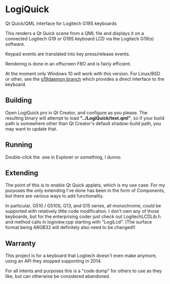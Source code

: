 # LogiQuick
Qt Quick/QML interface for Logitech G19S keyboards

This renders a Qt Quick scene from a QML file and displays it on a connected Logitech G19 or G19S keyboard LCD via the Logitech G19(s) software.

Keypad events are translated into key press/release events.

Rendering is done in an offscreen FBO and is fairly efficient.

At the moment only Windows 10 will work with this version. For Linux/BSD or other, see the [g19daemon branch](https://github.com/danieloneill/LogiQuick/tree/g19daemon) which provides a direct interface to the keyboard.

## Building

Open LogiQuick.pro in Qt Creator, and configure as you please. The resulting binary will attempt to load **"../LogiQuick/test.qml"**, so if your build path is somewhere other than Qt Creator's default shadow-build path, you may want to update that.

## Running

Double-click the .exe in Explorer or something, I dunno.

## Extending

The point of this is to enable Qt Quick applets, which is my use case. For my purposes the only extending I've done has been in the form of Components, but there are various ways to add functionality.

In particular, G510 / G510S, G13, and G15 series, all monochrome, could be supported with relatively little code modification. I don't own any of those keyboards, but for the enterprising coder just check out LogitechLCDLib.h and method calls in logiview.cpp starting with "LogiLcd". (The surface format being ARGB32 will definitely also need to be changed!)

## Warranty

This project is for a keyboard that Logitech doesn't even make anymore, using an API they stopped supporting in 2014.

For all intents and purposes this is a "code dump" for others to use as they like, but can otherwise be considered abandoned.
